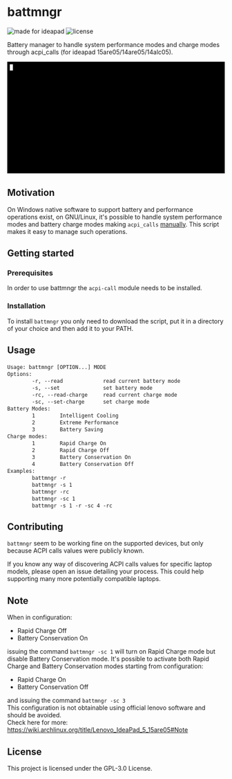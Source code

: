 # battmngr
![made for ideapad](https://img.shields.io/badge/made%20for-ideapad-blue) ![license](https://img.shields.io/github/license/0xless/battmngr) 

Battery manager to handle system performance modes and charge modes through acpi_calls (for ideapad 15are05/14are05/14alc05). 

![demo](img/demo.gif)

## Motivation

On Windows native software to support battery and performance operations exist, on GNU/Linux, it's possible to handle system performance modes and battery charge modes making `acpi_calls` [manually](https://wiki.archlinux.org/index.php/Lenovo_IdeaPad_5_15are05#Power_management). This script makes it easy to manage such operations.

## Getting started

### Prerequisites

In order to use battmngr the `acpi-call` module needs to be installed.

### Installation

To install `battmngr` you only need to download the script, put it in a directory of your choice and then add it to your PATH.

## Usage

```
Usage: battmngr [OPTION...] MODE
Options:
        -r, --read             read current battery mode
        -s, --set              set battery mode
        -rc, --read-charge     read current charge mode
        -sc, --set-charge      set charge mode
Battery Modes:
        1        Intelligent Cooling
        2        Extreme Performance
        3        Battery Saving
Charge modes:
        1        Rapid Charge On
        2        Rapid Charge Off
        3        Battery Conservation On
        4        Battery Conservation Off
Examples:
        battmngr -r 
        battmngr -s 1
        battmngr -rc
        battmngr -sc 1
        battmngr -s 1 -r -sc 4 -rc
```
## Contributing
`battmngr` seem to be working fine on the supported devices, but only because ACPI calls values were publicly known.

If you know any way of discovering ACPI calls values for specific laptop models, please open an issue detailing your process.
This could help supporting many more potentially compatible laptops.

## Note
When in configuration:
- Rapid Charge Off
- Battery Conservation On

issuing the command `battmngr -sc 1` will turn on Rapid Charge mode but disable Battery Conservation mode.
It's possible to activate both Rapid Charge and Battery Conservation modes starting from configuration:

- Rapid Charge On
- Battery Conservation Off

and issuing the command `battmngr -sc 3`  
This configuration is not obtainable using official lenovo software and should be avoided.  
Check here for more: https://wiki.archlinux.org/title/Lenovo_IdeaPad_5_15are05#Note

## License

This project is licensed under the GPL-3.0 License.

